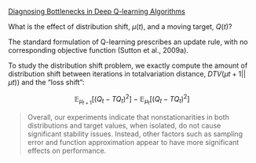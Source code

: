 [Diagnosing Bottlenecks in Deep Q-learning Algorithms](https://arxiv.org/abs/1902.10250)

What is the effect of distribution shift, $\mu(t)$, and a moving target, $Q(t)$?

The standard formulation of Q-learning prescribes an update rule, with no corresponding objective function (Sutton et al., 2009a).


To study the distribution shift problem, we exactly compute
the amount of distribution shift between iterations in totalvariation distance, $DT V (µt+1||µt))$ and the “loss shift”:

$$
\mathop{\mathbb E}_{µ_{t+1}} [(Q_t - TQ_t)^2] - \mathop{\mathbb E}_{µ_t} [(Q_t - TQ_t)^2]
$$



> Overall, our experiments indicate that nonstationarities in both distributions and target values, when isolated, do not cause significant stability issues. Instead, other factors such as sampling error and function approximation appear to have more significant effects on performance.
